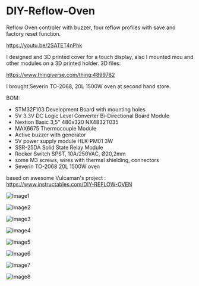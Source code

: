 # DIY-Reflow-Oven

Reflow Oven controler with buzzer, four reflow profiles with save and factory reset function.

https://youtu.be/2SATET4nPhk

I designed and 3D printed cover for a touch display, also I mounted mcu and other modules on a 3D printed holder.
3D files:

https://www.thingiverse.com/thing:4899782


I brought Severin TO-2068, 20L 1500W oven at second hand store.

BOM:
<ul>
<li>STM32F103 Development Board with mounting holes</li>
<li>5V 3.3V DC Logic Level Converter Bi-Directional Board Module</li>
<li>Nextion Basic 3,5" 480x320 NX4832T035</li>
<li>MAX6675 Thermocouple Module</li>
<li>Active buzzer with generator</li>
<li>5V power supply module HLK-PM01 3W</li>
<li>SSR-25DA Solid State Relay Module</li>
<li>Rocker Switch SPST, 10A/250VAC, Ø20,2mm</li>
<li>some M3 screws, wires with thermal shielding, connectors</li>
<li>Severin TO-2068 20L 1500W oven</li>
</ul>

based on awesome Vulcaman's project :
https://www.instructables.com/DIY-REFLOW-OVEN

![Image1](https://github.com/polihedron/DIY-Reflow-Oven/blob/main/images/IMG_20210906_142324.jpg)

![Image2](https://github.com/polihedron/DIY-Reflow-Oven/blob/main/images/IMG_20210906_142349.jpg)

![Image3](https://github.com/polihedron/DIY-Reflow-Oven/blob/main/images/IMG_20210703_115956.jpg)

![Image4](https://github.com/polihedron/DIY-Reflow-Oven/blob/main/images/IMG_20210701_135515.jpg)

![Image5](https://github.com/polihedron/DIY-Reflow-Oven/blob/main/images/IMG_20210701_135546.jpg)

![Image6](https://github.com/polihedron/DIY-Reflow-Oven/blob/main/images/IMG_20210704_104110.jpg)

![Image7](https://github.com/polihedron/DIY-Reflow-Oven/blob/main/images/IMG_20210703_115900.jpg)

![Image8](https://github.com/polihedron/DIY-Reflow-Oven/blob/main/images/FLIR0053.jpg)
